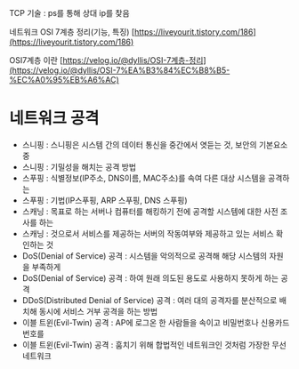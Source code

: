 TCP 기술 : ps를 통해 상대 ip를 찾음

네트워크 OSI 7계층 정리(기능, 특징) [https://liveyourit.tistory.com/186](https://liveyourit.tistory.com/186)

OSI7계층 이란 [https://velog.io/@dyllis/OSI-7계층-정리](https://velog.io/@dyllis/OSI-7%EA%B3%84%EC%B8%B5-%EC%A0%95%EB%A6%AC)


# 네트워크 공격

- 스니핑 : 스니핑은 시스템 간의 데이터 통신을 중간에서 엿듣는 것, 보안의 기본요소 중
- 스니핑 : 기밀성을 해치는 공격 방법
- 스푸핑 : 식별정보(IP주소, DNS이름, MAC주소)를 속여 다른 대상 시스템을 공격하는
- 스푸핑 : 기법(IP스푸핑, ARP 스푸핑, DNS 스푸핑)
- 스캐닝 : 목표로 하는 서버나 컴퓨터를 해킹하기 전에 공격할 시스템에 대한 사전 조사를 하는
- 스캐닝 : 것으로서 서비스를 제공하는 서버의 작동여부와 제공하고 있는 서비스 확인하는 것
- DoS(Denial of Service) 공격 : 시스템을 악의적으로 공격해 해당 시스템의 자원을 부족하게
- DoS(Denial of Service) 공격 : 하여 원래 의도된 용도로 사용하지 못하게 하는 공격
- DDoS(Distributed Denial of Service) 공격 : 여러 대의 공격자를 분산적으로 배치해 동시에 서비스 거부 공격을 하는 방법
- 이블 트윈(Evil-Twin) 공격 : AP에 로그온 한 사람들을 속이고 비밀번호나 신용카드 번호를
- 이블 트윈(Evil-Twin) 공격 : 훔치기 위해 합법적인 네트워크인 것처럼 가장한 무선 네트워크
